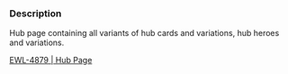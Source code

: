 ### Description
Hub page containing all variants of hub cards and variations, hub heroes and variations.

[EWL-4879 | Hub Page](https://issues.ama-assn.org/browse/EWL-4879)
